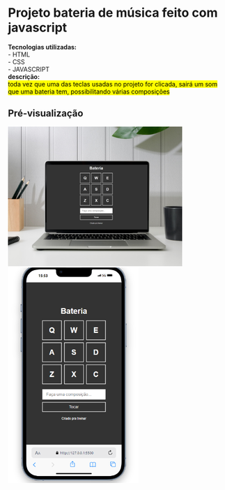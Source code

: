 <h1>Projeto bateria de música feito com javascript</h1>
 <strong>Tecnologias utilizadas:</strong><br/>
 - HTML <br/>
 - CSS <br/>
 - JAVASCRIPT <br/>
 <strong>descrição:</strong><br/>
 <mark>toda vez que uma das teclas usadas no projeto for clicada, sairá um som que uma bateria tem, possibilitando várias composições</mark>
 <h2>Pré-visualização</h2>

 <img width="400px" src="https://github.com/wan180297/bateria-musica-com-js/blob/master/Desktop%20batera.png?raw=true" alt="image-desktop"/> <img width="300px" src="https://github.com/wan180297/bateria-musica-com-js/blob/master/mobile%20bateria.png?raw=true" alt="image-mobile"/>
